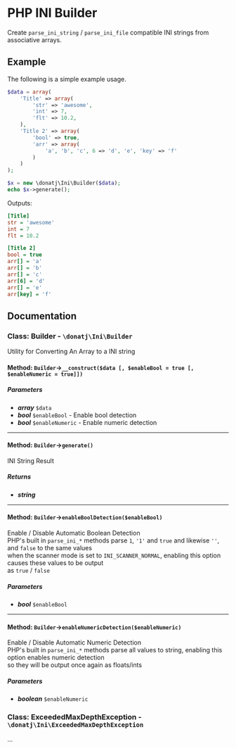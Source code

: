 # PHP INI Builder

Create `parse_ini_string` / `parse_ini_file` compatible INI strings from associative arrays.

## Example

The following is a simple example usage.

```php
$data = array(
	'Title' => array(
		'str' => 'awesome',
		'int' => 7,
		'flt' => 10.2,
	),
	'Title 2' => array(
		'bool' => true,
		'arr' => array(
			'a', 'b', 'c', 6 => 'd', 'e', 'key' => 'f'
		)
	)
);

$x = new \donatj\Ini\Builder($data);
echo $x->generate();
```

Outputs:

```ini
[Title]
str = 'awesome'
int = 7
flt = 10.2

[Title 2]
bool = true
arr[] = 'a'
arr[] = 'b'
arr[] = 'c'
arr[6] = 'd'
arr[] = 'e'
arr[key] = 'f'
```

## Documentation

### Class: Builder - `\donatj\Ini\Builder`

Utility for Converting An Array to a INI string

#### Method: `Builder`->`__construct($data [, $enableBool = true [, $enableNumeric = true]])`

##### Parameters

- ***array*** `$data`
- ***bool*** `$enableBool` - Enable bool detection
- ***bool*** `$enableNumeric` - Enable numeric detection



---

#### Method: `Builder`->`generate()`

INI String Result  
  


##### Returns

- ***string***


---

#### Method: `Builder`->`enableBoolDetection($enableBool)`

Enable / Disable Automatic Boolean Detection  
PHP's built in `parse_ini_*` methods parse `1`, `'1'` and `true` and likewise `''`, and `false` to the same values  
when the scanner mode is set to `INI_SCANNER_NORMAL`, enabling this option causes these values to be output  
as `true` / `false`  


##### Parameters

- ***bool*** `$enableBool`



---

#### Method: `Builder`->`enableNumericDetection($enableNumeric)`

Enable / Disable Automatic Numeric Detection  
PHP's built in `parse_ini_*` methods parse all values to string, enabling this option enables numeric detection  
so they will be output once again as floats/ints  


##### Parameters

- ***boolean*** `$enableNumeric`



### Class: ExceededMaxDepthException - `\donatj\Ini\ExceededMaxDepthException`

...
